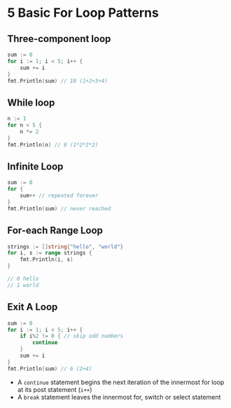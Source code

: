 # 5 Basic For Loop Patterns

## Three-component loop

```go
sum := 0
for i := 1; i < 5; i++ {
    sum += i
}
fmt.Println(sum) // 10 (1+2+3+4)
```

## While loop

```go
n := 1
for n < 5 {
    n *= 2
}
fmt.Println(n) // 8 (1*2*2*2)
```

## Infinite Loop

```go
sum := 0
for {
    sum++ // repeated forever
}
fmt.Println(sum) // never reached
```

## For-each Range Loop

```go
strings := []string{"hello", "world"}
for i, s := range strings {
    fmt.Println(i, s)
}

// 0 hello
// 1 world
```

## Exit A Loop

```go
sum := 0
for i := 1; i < 5; i++ {
    if i%2 != 0 { // skip odd numbers
        continue
    }
    sum += i
}
fmt.Println(sum) // 6 (2+4)
```

* A `continue` statement begins the next iteration of the innermost for loop at its post statement (`i++`)
* A `break` statement leaves the innermost for, switch or select statement
